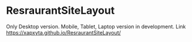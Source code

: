 # ResraurantSiteLayout
Only Desktop version. Mobile, Tablet, Laptop version in development. Link https://xapxyta.github.io/ResraurantSiteLayout/
